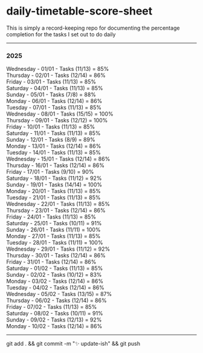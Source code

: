 # daily-timetable-score-sheet

This is simply a record-keeping repo for documenting the percentage completion for the tasks I set out to do daily    

---
### 2025

Wednesday - 01/01 - Tasks (11/13) = 85%  
Thursday - 02/01 - Tasks (12/14) = 86%  
Friday - 03/01 - Tasks (11/13) = 85%  
Saturday - 04/01 - Tasks (11/13) = 85%  
Sunday - 05/01 - Tasks (7/8) = 88%  
Monday - 06/01 - Tasks (12/14) = 86%  
Tuesday - 07/01 - Tasks (11/13) = 85%  
Wednesday - 08/01 - Tasks (15/15) = 100%  
Thursday - 09/01 - Tasks (12/12) = 100%  
Friday - 10/01 - Tasks (11/13) = 85%  
Saturday - 11/01 - Tasks (11/13) = 85%  
Sunday - 12/01 - Tasks (8/9) = 89%  
Monday - 13/01 - Tasks (12/14) = 86%  
Tuesday - 14/01 - Tasks (11/13) = 85%  
Wednesday - 15/01 - Tasks (12/14) = 86%  
Thursday - 16/01 - Tasks (12/14) = 86%  
Friday - 17/01 - Tasks (9/10) = 90%  
Saturday - 18/01 - Tasks (11/12) = 92%  
Sunday - 19/01 - Tasks (14/14) = 100%  
Monday - 20/01 - Tasks (11/13) = 85%  
Tuesday - 21/01 - Tasks (11/13) = 85%  
Wednesday - 22/01 - Tasks (11/13) = 85%  
Thursday - 23/01 - Tasks (12/14) = 86%  
Friday - 24/01 - Tasks (11/13) = 85%  
Saturday - 25/01 - Tasks (10/11) = 91%  
Sunday - 26/01 - Tasks (11/11) = 100%  
Monday - 27/01 - Tasks (11/13) = 85%  
Tuesday - 28/01 - Tasks (11/11) = 100%  
Wednesday - 29/01 - Tasks (11/12) = 92%  
Thursday - 30/01 - Tasks (12/14) = 86%  
Friday - 31/01 - Tasks (12/14) = 86%  
Saturday - 01/02 - Tasks (11/13) = 85%  
Sunday - 02/02 - Tasks (10/12) = 83%  
Monday - 03/02 - Tasks (12/14) = 86%  
Tuesday - 04/02 - Tasks (12/14) = 86%  
Wednesday - 05/02 - Tasks (13/15) = 87%  
Thursday - 06/02 - Tasks (12/14) = 86%  
Friday - 07/02 - Tasks (11/13) = 85%  
Saturday - 08/02 - Tasks (10/11) = 91%  
Sunday - 09/02 - Tasks (12/13) = 92%  
Monday - 10/02 - Tasks (12/14) = 86%  


---
git add . && git commit -m ":sparkles: update-ish" && git push  
